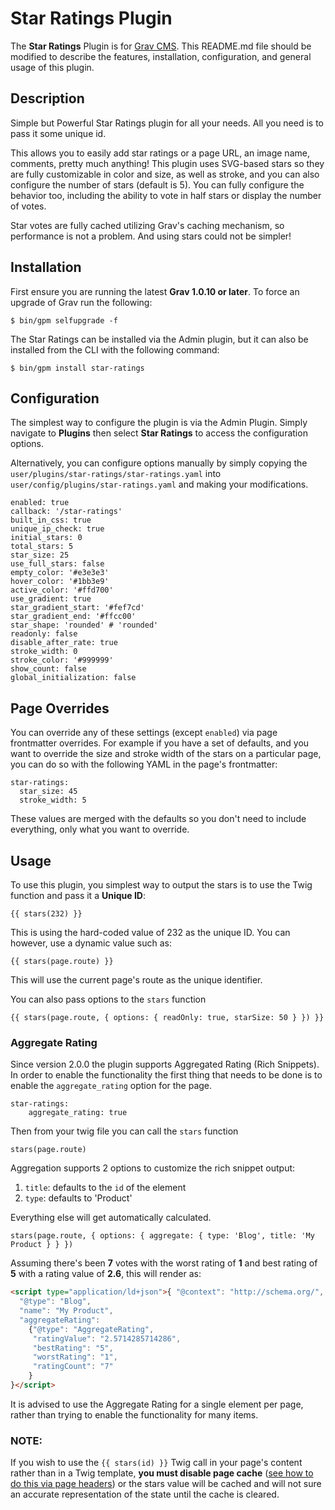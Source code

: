 # Star Ratings Plugin

The **Star Ratings** Plugin is for [Grav CMS](http://github.com/getgrav/grav).  This README.md file should be modified to describe the features, installation, configuration, and general usage of this plugin.

## Description

Simple but Powerful Star Ratings plugin for all your needs. All you need is to pass it some unique id. 

This allows you to easily add star ratings or a page URL, an image name, comments, pretty much anything!  This plugin uses SVG-based stars so they are fully customizable in color and size, as well as stroke, and you can also configure the number of stars (default is 5).  You can fully configure the behavior too, including the ability to vote in half stars or display the number of votes.

Star votes are fully cached utilizing Grav's caching mechanism, so performance is not a problem.  And using stars could not be simpler!

## Installation

First ensure you are running the latest **Grav 1.0.10 or later**. To force an upgrade of Grav run the following:

```
$ bin/gpm selfupgrade -f
```

The Star Ratings can be installed via the Admin plugin, but it can also be installed from the CLI with the following command:

```
$ bin/gpm install star-ratings
```

## Configuration

The simplest way to configure the plugin is via the Admin Plugin.  Simply navigate to **Plugins** then select **Star Ratings** to access the configuration options.

Alternatively, you can configure options manually by simply copying the `user/plugins/star-ratings/star-ratings.yaml` into `user/config/plugins/star-ratings.yaml` and making your modifications.

```
enabled: true
callback: '/star-ratings'
built_in_css: true
unique_ip_check: true
initial_stars: 0
total_stars: 5
star_size: 25
use_full_stars: false
empty_color: '#e3e3e3'
hover_color: '#1bb3e9'
active_color: '#ffd700'
use_gradient: true
star_gradient_start: '#fef7cd'
star_gradient_end: '#ffcc00'
star_shape: 'rounded' # 'rounded'
readonly: false
disable_after_rate: true
stroke_width: 0
stroke_color: '#999999'
show_count: false
global_initialization: false
```


## Page Overrides

You can override any of these settings (except `enabled`) via page frontmatter overrides.  For example if you have a set of defaults, and you want to override the size and stroke width of the stars on a particular page, you can do so with the following YAML in the page's frontmatter:

```
star-ratings:
  star_size: 45
  stroke_width: 5
```

These values are merged with the defaults so you don't need to include everything, only what you want to override.

## Usage

To use this plugin, you simplest way to output the stars is to use the Twig function and pass it a **Unique ID**:

```
{{ stars(232) }}
```

This is using the hard-coded value of 232 as the unique ID.  You can however, use a dynamic value such as:

```
{{ stars(page.route) }}
```

This will use the current page's route as the unique identifier.

You can also pass options to the `stars` function

```
{{ stars(page.route, { options: { readOnly: true, starSize: 50 } }) }}
```

### Aggregate Rating

Since version 2.0.0 the plugin supports Aggregated Rating (Rich Snippets). In order to enable the functionality the first thing that needs to be done is to enable the `aggregate_rating` option for the page.

```
star-ratings:
    aggregate_rating: true
```

Then from your twig file you can call the `stars` function

```
stars(page.route)
```

Aggregation supports 2 options to customize the rich snippet output:

1. `title`: defaults to the `id` of the element
2. `type`: defaults to 'Product'

Everything else will get automatically calculated. 

```
stars(page.route, { options: { aggregate: { type: 'Blog', title: 'My Product } } })
```

Assuming there's been **7** votes with the worst rating of **1** and best rating of **5** with a rating value of **2.6**, this will render as:

```html
<script type="application/ld+json">{ "@context": "http://schema.org/",
  "@type": "Blog",
  "name": "My Product",
  "aggregateRating":
    {"@type": "AggregateRating",
     "ratingValue": "2.5714285714286",
     "bestRating": "5",
     "worstRating": "1",
     "ratingCount": "7"
    }
}</script>
```

It is advised to use the Aggregate Rating for a single element per page, rather than trying to enable the functionality for many items.

### NOTE:

If you wish to use the `{{ stars(id) }}` Twig call in your page's content rather than in a Twig template, **you must disable page cache** ([see how to do this via page headers](https://learn.getgrav.org/content/headers#cache-enable)) or the stars value will be cached and will not sure an accurate representation of the state until the cache is cleared.